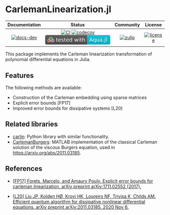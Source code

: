 # CarlemanLinearization.jl

| **Documentation** | **Status** | **Community** | **License** |
|:-----------------:|:----------:|:-------------:|:-----------:|
| [![docs-dev][dev-img]][dev-url] | [![CI][ci-img]][ci-url] [![codecov][cov-img]][cov-url] [![aqua][aqua-img]][aqua-url] | [![zulip][chat-img]][chat-url] | [![license][lic-img]][lic-url] |

[dev-img]: https://img.shields.io/badge/docs-latest-blue.svg
[dev-url]: https://juliareach.github.io/CarlemanLinearization.jl/dev/
[ci-img]: https://github.com/JuliaReach/CarlemanLinearization.jl/workflows/CI/badge.svg
[ci-url]: https://github.com/JuliaReach/CarlemanLinearization.jl/actions/workflows/test-master.yml
[cov-img]: https://codecov.io/github/JuliaReach/CarlemanLinearization.jl/coverage.svg
[cov-url]: https://app.codecov.io/github/JuliaReach/CarlemanLinearization.jl
[aqua-img]: https://raw.githubusercontent.com/JuliaTesting/Aqua.jl/master/badge.svg
[aqua-url]: https://github.com/JuliaTesting/Aqua.jl
[chat-img]: https://img.shields.io/badge/zulip-join_chat-brightgreen.svg
[chat-url]: https://julialang.zulipchat.com/#narrow/stream/278609-juliareach
[lic-img]: https://img.shields.io/github/license/mashape/apistatus.svg
[lic-url]: https://github.com/JuliaReach/CarlemanLinearization.jl/blob/master/LICENSE

This package implements the Carleman linearization transformation of polynomial
differential equations in Julia.

## Features

The following methods are available:

- Construction of the Carleman embedding using sparse matrices
- Explicit error bounds [FP17]
- Improved error bounds for dissipative systems [L20]

## Related libraries

- [carlin](https://github.com/mforets/carlin): Python library with similar functionality.
- [CarlemanBurgers](https://github.com/hermankolden/CarlemanBurgers): MATLAB implementation of the classical Carleman solution of the viscous Burgers equation, used in https://arxiv.org/abs/2011.03185.

## References

- [[FP17] Forets, Marcelo, and Amaury Pouly. Explicit error bounds for carleman linearization. arXiv preprint arXiv:1711.02552 (2017).](https://arxiv.org/abs/1711.02552)

- [[L20] Liu JP, Kolden HØ, Krovi HK, Loureiro NF, Trivisa K, Childs AM. Efficient quantum algorithm for dissipative nonlinear differential equations. arXiv preprint arXiv:2011.03185. 2020 Nov 6.](https://arxiv.org/abs/2011.03185)

